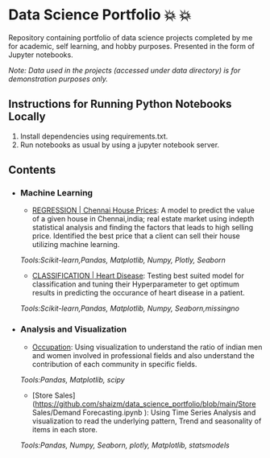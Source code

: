 # Data Science Portfolio  :boom: 	:boom:
Repository containing portfolio of data science projects completed by me for academic, self learning, and hobby purposes. Presented in the form of Jupyter notebooks.

_Note: Data used in the projects (accessed under data directory) is for demonstration purposes only._

## Instructions for Running Python Notebooks Locally
1. Install dependencies using requirements.txt.
2. Run notebooks as usual by using a jupyter notebook server.

## Contents

- ### Machine Learning

	- [REGRESSION | Chennai House Prices](https://github.com/shaizm/data_science_portfolio/blob/main/chennai_house_price/Chennai%20House%20Prices.ipynb): A model to predict the value of a given house in Chennai,india; real estate market using indepth statistical analysis and finding the factors that leads to high selling price. Identified the best price that a client can sell their house utilizing machine learning.
  
  _Tools:Scikit-learn,Pandas, Matplotlib, Numpy, Plotly, Seaborn_ 
  
  	- [CLASSIFICATION | Heart Disease](https://github.com/shaizm/data_science_portfolio/blob/main/Heart%20Disease/Heart%20Disease%20Prediction.ipynb): Testing best suited model for classification and tuning their Hyperparameter to get optimum results in predicting the occurance of heart disease in a patient.
	
  _Tools:Scikit-learn,Pandas, Matplotlib, Numpy, Seaborn,missingno_ 

- ### Analysis and Visualization

  	- [Occupation](https://github.com/shaizm/data_science_portfolio/blob/main/occupation/Occupation.ipynb): Using visualization to understand the ratio
of indian men and women involved in professional fields and also understand  the contribution of each community in specific fields.
  
  _Tools:Pandas, Matplotlib, scipy_ 

	- [Store Sales](https://github.com/shaizm/data_science_portfolio/blob/main/Store Sales/Demand Forecasting.ipynb ): Using Time Series Analysis and visualization to read the underlying pattern, Trend and seasonality of items in each store.
  
  _Tools:Pandas, Numpy, Seaborn, plotly, Matplotlib, statsmodels_ 
  
  
